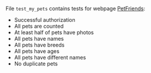 File `test_my_pets` contains tests for webpage [PetFriends](https://petfriends.skillfactory.ru):

- Successful authorization
- All pets are counted
- At least half of pets have photos
- All pets have names
- All pets have breeds
- All pets have ages
- All pets have different names
- No duplicate pets
